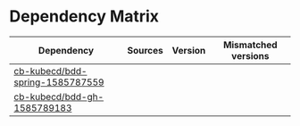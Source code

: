 # Dependency Matrix

Dependency | Sources | Version | Mismatched versions
---------- | ------- | ------- | -------------------
[cb-kubecd/bdd-spring-1585787559](https://github.com/cb-kubecd/bdd-spring-1585787559.git) |  | []() | 
[cb-kubecd/bdd-gh-1585789183](https://github.com/cb-kubecd/bdd-gh-1585789183.git) |  | []() | 
